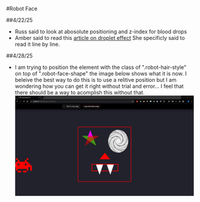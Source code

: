 #Robot Face

##4/22/25
- Russ said to look at abosolute positioning and z-index for blood drops
- Amber said to read this [article on droplet effect](https://deothemes.com/css-animated-rain-drop-effect/) She specificly said to read it line by line.

##4/28/25
- I am trying to position the element with the class of ".robot-hair-style" on top of ".robot-face-shape" the image below shows what it is now. I beleive the best way to do this is to use a relitive position but I am wondering how you can get it right without trial and error... I feel that there should be a way to acomplish this without that. ![Robot face befor hair is moved](../assets/Robot-face-pre-hair-positioned.png)
